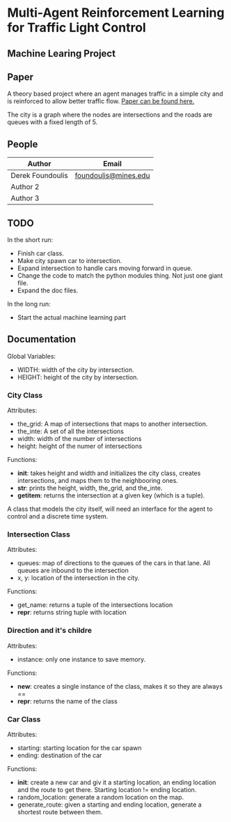 
# Multi-Agent Reinforcement Learning for Traffic Light Control
## Machine Learing Project

## Paper

A theory based project where an agent manages traffic in a simple city and is reinforced to allow better traffic flow.
[Paper can be found here.](https://dspace.library.uu.nl/bitstream/handle/1874/20827/wiering_00_multi.pdf?sequence=2)

The city is a graph where the nodes are intersections and the roads are queues with a fixed length of 5. 

## People

|Author|Email|
|---|---|
|Derek Foundoulis|foundoulis@mines.edu|
|Author 2|   |
|Author 3|   |

## TODO

In the short run:
- Finish car class.
- Make city spawn car to intersection.
- Expand intersection to handle cars moving forward in queue.
- Change the code to match the python modules thing. Not just one giant file. 
- Expand the doc files.

In the long run:
- Start the actual machine learning part

## Documentation

Global Variables:

- WIDTH: width of the city by intersection.
- HEIGHT: height of the city by intersection.

### City Class

Attributes:

- the_grid: A map of intersections that maps to another intersection.
- the_inte: A set of all the intersections
- width: width of the number of intersections
- height: height of the numer of intersections

Functions:

- __init__: takes height and width and initializes the city class, creates intersections, and maps them to the neighbooring ones.
- __str__: prints the height, width, the_grid, and the_inte.
- __getitem__: returns the intersection at a given key (which is a tuple).

A class that models the city itself, will need an interface for the agent to control and a discrete time system.

### Intersection Class

Attributes: 

- queues: map of directions to the queues of the cars in that lane. All queues are inbound to the intersection
- x, y: location of the intersection in the city.

Functions:

- get_name: returns a tuple of the intersections location
- __repr__: returns string tuple with location

### Direction and it's childre

Attributes: 

- instance: only one instance to save memory. 

Functions:

- __new__: creates a single instance of the class, makes it so they are always ==
- __repr__: returns the name of the class

### Car Class

Attributes:

- starting: starting location for the car spawn
- ending: destination of the car

Functions:

- __init__: create a new car and giv it a starting location, an ending location and the route to get there. Starting location != ending location. 
- random_location: generate a random location on the map.
- generate_route: given a starting and ending location, generate a shortest route between them. 
